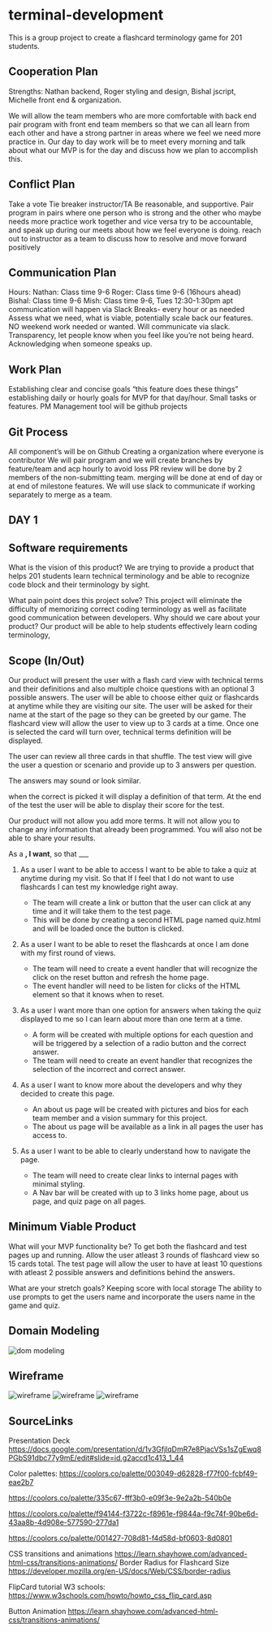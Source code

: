 # terminal-development

This is a group project to create a flashcard terminology game for 201 students.

## Cooperation Plan

Strengths: Nathan backend, Roger styling and design, Bishal jscript, Michelle front end & organization.

We will allow the team members who are more comfortable with back end pair program with front end team members so that we can all learn from each other and have a strong partner in areas where we feel we need more practice in. Our day to day work will be to meet every morning and talk about what our MVP is for the day and discuss how we plan to accomplish this.

## Conflict Plan

Take a vote
Tie breaker instructor/TA
Be reasonable, and supportive.
Pair program in pairs where one person who is strong and the other who maybe needs more practice work together and vice versa
try to be accountable, and speak up during our meets about how we feel everyone is doing.
reach out to instructor as a team to discuss how to resolve and move forward positively

## Communication Plan

Hours:
Nathan: Class time 9-6
Roger: Class time 9-6 (16hours ahead)
Bishal: Class time 9-6
Mish: Class time 9-6, Tues 12:30-1:30pm apt
communication will happen via Slack
Breaks- every hour or as needed
Assess what we need, what is viable, potentially scale back our features.
NO weekend work needed or wanted. Will communicate via slack.
Transparency, let people know when you feel like you’re not being heard. Acknowledging when someone speaks up.

## Work Plan

Establishing clear and concise goals
“this feature does these things”
establishing daily or hourly goals for MVP for that day/hour. Small tasks or features.
PM Management tool will be github projects

## Git Process

All component’s will be on Github
Creating a organization where everyone is contributor
We will pair program and we will create branches by feature/team and acp hourly to avoid loss
PR review will be done by 2 members of the non-submitting team.
merging will be done at end of day or at end of milestone features.
We will use slack to communicate if working separately to merge as a team.

## DAY 1

## Software requirements

What is the vision of this product?
We are trying to provide a product that helps 201 students learn technical terminology and be able to recognize code block and their terminology by sight.

What pain point does this project solve?
This project will eliminate the difficulty of memorizing correct coding terminology as well as facilitate good communication between developers.
Why should we care about your product?
Our product will be able to help students effectively learn coding terminology,

## Scope (In/Out)

Our product will present the user with a flash card view with technical terms and their definitions and also multiple choice questions with an optional 3 possible answers. The user will be able to choose either quiz or flashcards at anytime while they are visiting our site. The user will be asked for their name at the start of the page so they can be greeted by our game.
The flashcard view will allow the user to view up to 3 cards at a time.
Once one is selected the card will turn over, technical terms definition will be displayed.

The user can review all three cards in that shuffle.
The test view will give the user a question or scenario and provide up to 3 answers per question.

The answers may sound or look similar.

when the correct is picked it will display a definition of that term.
At the end of the test the user will be able to display their score for the test.

Our product will not allow you add more terms. It will not allow you to change any information that already been programmed. You will also not be able to share your results.

As a __, I want__, so that ___

1. As a user I want to be able to access I want to be able to take a quiz at anytime during my visit. So that If I feel that I do not want to use flashcards I can test my knowledge right away.
   - The team will create a link or button that the user can click at any time and it will take them to the test page.
   - This will be done by creating a second HTML page named quiz.html and will be loaded once the button is clicked.
2. As a user I want to be able to reset the flashcards at once I am done with my first round of views.
   - The team will need to create a event handler that will recognize the click on the reset button and refresh the home page.
   - The event handler will need to be listen for clicks of the HTML element so that it knows when to reset.

3. As a user I want more than one option for answers when taking the quiz displayed to me so I can learn about more than one term at a time.
   - A form will be created with multiple options for each question and will be triggered by a selection of a radio button and the correct answer.
   - The team will need to create an event handler that recognizes the selection of the incorrect and correct answer.
4. As a user I want to know more about the developers and why they decided to create this page.
   - An about us page will be created with pictures and bios for each team member and a vision summary for this project.
   - The about us page will be available as a link in all pages the user has access to.

5. As a user I want to be able to clearly understand how to navigate the page.
   - The team will need to create clear links to internal pages with minimal styling.
   - A Nav bar will be created with up to 3 links home page, about us page, and quiz page on all pages.

## Minimum Viable Product

What will your MVP functionality be?
To get both the flashcard and test pages up and running. Allow the user atleast 3 rounds of flashcard view so 15 cards total. The test page will allow the user to have at least 10 questions with atleast 2 possible answers and definitions behind the answers.

What are your stretch goals?
Keeping score with local storage
The ability to use prompts to get the users name and incorporate the users name in the game and quiz.

## Domain Modeling

![dom modeling](img/the_bourn_template-2.png)

## Wireframe

![wireframe](img/wireframe3.png)
![wireframe](img/wireframe1.png)
![wireframe](img/wireframe2.png)

## SourceLinks

Presentation Deck
<https://docs.google.com/presentation/d/1v3GfjlqDmR7e8PjacVSs1sZgEwq8PGbS91dbc77y9mE/edit#slide=id.g2accd1c413_1_44>

Color palettes:
<https://coolors.co/palette/003049-d62828-f77f00-fcbf49-eae2b7>

<https://coolors.co/palette/335c67-fff3b0-e09f3e-9e2a2b-540b0e>

<https://coolors.co/palette/f94144-f3722c-f8961e-f9844a-f9c74f-90be6d-43aa8b-4d908e-577590-277da1>

<https://coolors.co/palette/001427-708d81-f4d58d-bf0603-8d0801>

CSS transitions and animations
<https://learn.shayhowe.com/advanced-html-css/transitions-animations/>
Border Radius for Flashcard Size
<https://developer.mozilla.org/en-US/docs/Web/CSS/border-radius>

FlipCard tutorial W3 schools:
<https://www.w3schools.com/howto/howto_css_flip_card.asp>

Button Animation
<https://learn.shayhowe.com/advanced-html-css/transitions-animations/>
